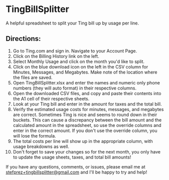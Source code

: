 TingBillSplitter
================

A helpful spreadsheet to split your Ting bill up by usage per line.

Directions:
-----

1. Go to Ting.com and sign in. Navigate to your Account Page.
2. Click on the Billing History link on the left.
3. Select Monthly Usage and click on the month you'd like to split.
4. Click on the blue download icon on the left in the CSV column for Minutes, Messages, and Megabytes. Make note of the location where the files are saved.
5. Open TingBillSplitter.xlsx and enter the names and numeric only phone numbers (they will auto format) in their respective columns.
6. Open the downloaded CSV files, and copy and paste their contents into the A1 cell of their respective sheets.
7. Look at your Ting bill and enter in the amount for taxes and the total bill. 
8. Verify the estimated usage costs for minutes, messages, and megabytes are correct. Sometimes Ting is nice and seems to round down in their buckets. This can cause a discrepancy between the bill amount and the calculated amount in the spreadsheet, so use the override columns and enter in the correct amount. If you don't use the override column, you will lose the formula.
9. The total costs per line will show up in the appropriate column, with usage breakdowns as well.
10. Don't forget to save your changes so for the next month, you only have to update the usage sheets, taxes, and total bill amounts!

If you have any questions, comments, or issues, please email me at stefprez+tingbillsplitter@gmail.com and I'll be happy to try and help!
